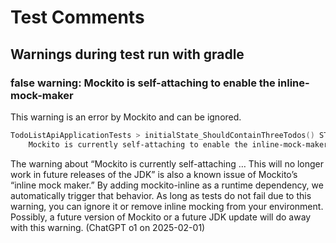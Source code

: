 # Test Comments

## Warnings during test run with gradle

### false warning: Mockito is self-attaching to enable the inline-mock-maker

This warning is an error by Mockito and can be ignored.

``` powershell
TodoListApiApplicationTests > initialState_ShouldContainThreeTodos() STANDARD_ERROR
    Mockito is currently self-attaching to enable the inline-mock-maker. This will no longer work in future releases of the JDK. Please add Mockito as an agent to your build what is described in Mockito's documentation: <https://javadoc.io/doc/org.mockito/mockito-core/latest/org/mockito/Mockito.html#0.3>
```

 The warning about “Mockito is currently self-attaching … This will no longer work in future releases of the JDK” is also a known issue of Mockito’s “inline mock maker.” By adding mockito-inline as a runtime dependency, we automatically trigger that behavior. As long as tests do not fail due to this warning, you can ignore it or remove inline mocking from your environment. Possibly, a future version of Mockito or a future JDK update will do away with this warning.
 (ChatGPT o1 on 2025-02-01)
